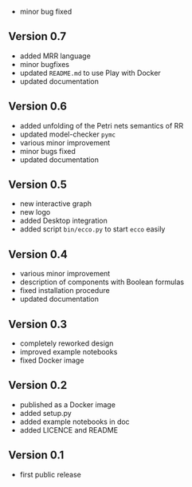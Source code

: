 - minor bug fixed

## Version 0.7

- added MRR language
- minor bugfixes
- updated `README.md` to use Play with Docker
- updated documentation

## Version 0.6

- added unfolding of the Petri nets semantics of RR
- updated model-checker `pymc`
- various minor improvement
- minor bugs fixed
- updated documentation

## Version 0.5

- new interactive graph
- new logo
- added Desktop integration
- added script `bin/ecco.py` to start `ecco` easily

## Version 0.4

- various minor improvement
- description of components with Boolean formulas
- fixed installation procedure
- updated documentation

## Version 0.3

- completely reworked design
- improved example notebooks
- fixed Docker image

## Version 0.2

- published as a Docker image
- added setup.py
- added example notebooks in doc
- added LICENCE and README

## Version 0.1

- first public release
